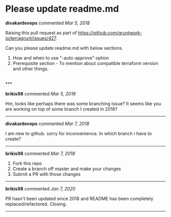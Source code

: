 # Please update readme.md

**divakardevops** commented *Mar 5, 2018*

Raising this pull request as part of https://github.com/gruntwork-io/terragrunt/issues/427. 

Can you please update readme.md with below sections.

1. How and when to use "-auto-approve" option
2. Prerequisite section - To mention about compatible terraform version and other things.


<br />
***


**brikis98** commented *Mar 5, 2018*

Hm, looks like perhaps there was some branching issue? It seems like you are working on top of some branch I created in 2016?
***

**divakardevops** commented *Mar 7, 2018*

I am new to github. sorry for inconvenience.
In which branch i have to create? 
***

**brikis98** commented *Mar 7, 2018*

1. Fork this repo
1. Create a branch off master and make your changes
1. Submit a PR with those changes
***

**brikis98** commented *Jan 7, 2020*

PR hasn't been updated since 2018 and README has been completely replaced/refactored. Closing.
***

